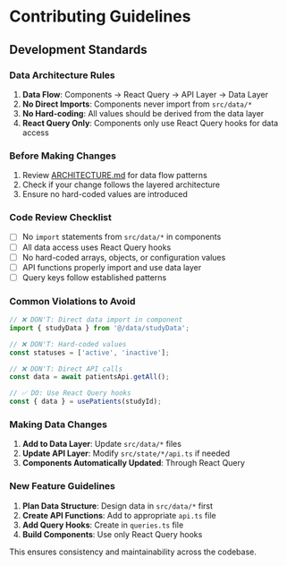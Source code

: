 # Contributing Guidelines

## Development Standards

### Data Architecture Rules

1. **Data Flow**: Components → React Query → API Layer → Data Layer
2. **No Direct Imports**: Components never import from `src/data/*`
3. **No Hard-coding**: All values should be derived from the data layer
4. **React Query Only**: Components only use React Query hooks for data access

### Before Making Changes

1. Review [ARCHITECTURE.md](./ARCHITECTURE.md) for data flow patterns
2. Check if your change follows the layered architecture
3. Ensure no hard-coded values are introduced

### Code Review Checklist

- [ ] No `import` statements from `src/data/*` in components
- [ ] All data access uses React Query hooks
- [ ] No hard-coded arrays, objects, or configuration values
- [ ] API functions properly import and use data layer
- [ ] Query keys follow established patterns

### Common Violations to Avoid

```typescript
// ❌ DON'T: Direct data import in component
import { studyData } from '@/data/studyData';

// ❌ DON'T: Hard-coded values
const statuses = ['active', 'inactive']; 

// ❌ DON'T: Direct API calls
const data = await patientsApi.getAll();

// ✅ DO: Use React Query hooks
const { data } = usePatients(studyId);
```

### Making Data Changes

1. **Add to Data Layer**: Update `src/data/*` files
2. **Update API Layer**: Modify `src/state/*/api.ts` if needed
3. **Components Automatically Updated**: Through React Query

### New Feature Guidelines

1. **Plan Data Structure**: Design data in `src/data/*` first
2. **Create API Functions**: Add to appropriate `api.ts` file
3. **Add Query Hooks**: Create in `queries.ts` file
4. **Build Components**: Use only React Query hooks

This ensures consistency and maintainability across the codebase.